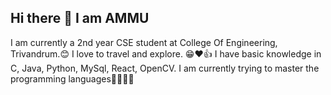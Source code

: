## Hi there 👋 I am AMMU 


I am currently a 2nd year CSE student at College Of Engineering, Trivandrum.😊
I love to travel and explore. 😁❤️👍 
I have basic knowledge in C, Java, Python, MySql, React, OpenCV.
I am currently trying to master the programming languages👩‍💻👩‍💻


